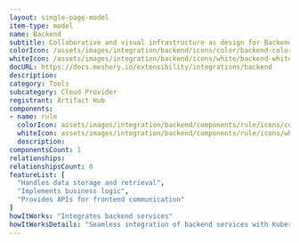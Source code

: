 ```yaml
---
layout: single-page-model
item-type: model
name: Backend
subtitle: Collaborative and visual infrastructure as design for Backend
colorIcon: /assets/images/integration/backend/icons/color/backend-color.svg
whiteIcon: /assets/images/integration/backend/icons/white/backend-white.svg
docURL: https://docs.meshery.io/extensibility/integrations/backend
description: 
category: Tools
subcategory: Cloud Provider
registrant: Artifact Hub
components: 
- name: rule
  colorIcon: assets/images/integration/backend/components/rule/icons/color/rule-color.svg
  whiteIcon: assets/images/integration/backend/components/rule/icons/white/rule-white.svg
  description: 
componentsCount: 1
relationships: 
relationshipsCount: 0
featureList: [
  "Handles data storage and retrieval",
  "Implements business logic",
  "Provides APIs for frontend communication"
]
howItWorks: "Integrates backend services"
howItWorksDetails: "Seamless integration of backend services with Kubernetes applications"
---
```

